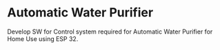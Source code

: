 # Automatic Water Purifier
Develop SW for Control system required for Automatic Water Purifier for Home Use using ESP 32.

